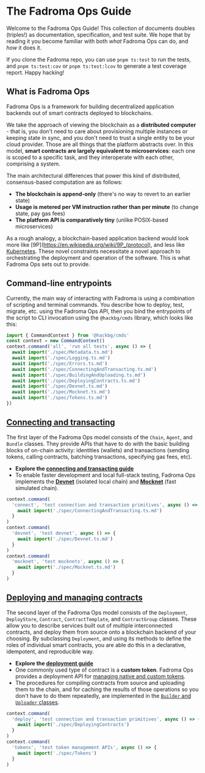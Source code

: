 # The Fadroma Ops Guide

Welcome to the Fadroma Ops Guide! This collection of documents doubles (triples!)
as documentation, specification, and test suite. We hope that by reading it
you become familiar with both *what* Fadroma Ops can do, and *how* it does it.

If you clone the Fadroma repo, you can use `pnpm ts:test` to run the tests,
and `pnpm ts:test:cov` or `pnpm ts:test:lcov` to generate a test coverage report. Happy hacking!

## What is Fadroma Ops

Fadroma Ops is a framework for building decentralized application backends
out of smart contracts deployed to blockchains.

We take the approach of viewing the blockchain as a **distributed computer** -
that is, you don't need to care about provisioning multiple instances or keeping
state in sync, and you don't need to trust a single entity to be your cloud provider.
Those are all things that the platform abstracts over. In this model,
**smart contracts are largely equivalent to microservices**:
each one is scoped to a specific task, and they interoperate with each other,
comprising a system.

The main architectural differences that power this kind of distributed,
consensus-based computation are as follows:

* **The blockchain is append-only** (there's no way to revert to an earlier state)
* **Usage is metered per VM instruction rather than per minute** (to change state, pay gas fees)
* **The platform API is comparatively tiny** (unlike POSIX-based microservices)

As a rough analogy, a blockchain-based application backend would look more like
[9P](https://en.wikipedia.org/wiki/9P_(protocol), and less like [Kubernetes](https://en.wikipedia.org/wiki/Kubernetes).
These novel constraints necessitate a novel approach to orchestrating the deployment
and operation of the software. This is what Fadroma Ops sets out to provide.

## Command-line entrypoints

Currently, the main way of interacting with Fadroma is using a combination
of scripting and terminal commands. You describe how to deploy, test, migrate, etc.
using the Fadroma Ops API, then you bind the entrypoints of the script to CLI invocation
using the `@hackbg/cmds` library, which looks like this:

```typescript
import { CommandContext } from '@hackbg/cmds'
const context = new CommandContext()
context.command('all', 'run all tests', async () => {
  await import('./spec/Metadata.ts.md')
  await import('./spec/Logging.ts.md')
  await import('./spec/Errors.ts.md')
  await import('./spec/ConnectingAndTransacting.ts.md')
  await import('./spec/BuildingAndUploading.ts.md')
  await import('./spec/DeployingContracts.ts.md')
  await import('./spec/Devnet.ts.md')
  await import('./spec/Mocknet.ts.md')
  await import('./spec/Tokens.ts.md')
})
```

## [Connecting and transacting](./spec/ConnectingAndTransacting.ts.md)

The first layer of the Fadroma Ops model consists of the `Chain`, `Agent`, and `Bundle` classes.
They provide APIs that have to do with the basic building blocks of on-chain activity:
identities (wallets) and transactions (sending tokens, calling contracts, batching transactions,
specifying gas fees, etc).

* **Explore the [connecting and transacting guide](./spec/ConnectingAndTransacting)**
* To enable faster development and local full-stack testing, Fadroma Ops implements the
  [**Devnet**](./spec/Devnet.ts.md) (isolated local chain) and
  [**Mocknet**](./spec/Mocknet.ts.md) (fast simulated chain).

```typescript
context.command(
  'connect', 'test connection and transaction primitives', async () => {
    await import('./spec/ConnectingAndTransacting.ts.md')
  }
)
context.command(
  'devnet', 'test devnet', async () => {
    await import('./spec/Devnet.ts.md')
  }
)
context.command(
  'mocknet', 'test mocknets', async () => {
    await import('./spec/Mocknet.ts.md')
  }
)
```

## [Deploying and managing contracts](./spec/DeployingContracts.ts.md)

The second layer of the Fadroma Ops model consists of the `Deployment`, `DeployStore`,
`Contract`, `ContractTemplate`, and `ContractGroup` classes. These allow you to describe
services built out of multiple interconnected contracts, and deploy them from source onto
a blockchain backend of your choosing. By subclassing `Deployment`, and using its methods to define
the roles of individual smart contracts, you are able do this in a declarative, idempotent, and
reproducible way.

* **Explore the [deployment guide](./spec/DeployingContracts.ts.md)**
* One commonly used type of contract is a **custom token**. Fadroma Ops provides
  a deployment API for [managing native and custom tokens](./spec/Tokens.ts.md).
* The procedures for compiling contracts from source and uploading them to the chain,
  and for caching the results of those operations so you don't have to do them repeatedly,
  are implemented in the [`Builder` and `Uploader` classes](./spec/BuildingAndUploading.ts.md).

```typescript
context.command(
  'deploy', 'test connection and transaction primitives', async () => {
    await import('./spec/DeployingContracts')
  }
)
context.command(
  'tokens', 'test token management APIs', async () => {
    await import('./spec/Tokens')
  }
)
```
